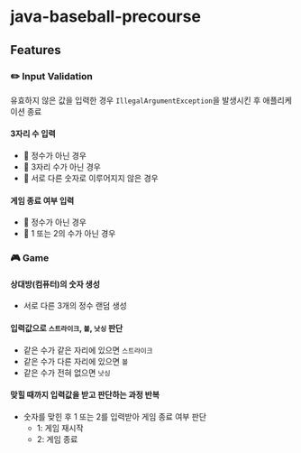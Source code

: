 # java-baseball-precourse

## Features

### ✏️ Input Validation

유효하지 않은 값을 입력한 경우 `IllegalArgumentException`을 발생시킨 후 애플리케이션 종료

#### 3자리 수 입력
- 🚫 정수가 아닌 경우
- 🚫 3자리 수가 아닌 경우
- 🚫 서로 다른 숫자로 이루어지지 않은 경우

#### 게임 종료 여부 입력
- 🚫 정수가 아닌 경우
- 🚫 1 또는 2의 수가 아닌 경우

### 🎮 Game

#### 상대방(컴퓨터)의 숫자 생성
- 서로 다른 3개의 정수 랜덤 생성

#### 입력값으로 `스트라이크`, `볼`, `낫싱` 판단
- 같은 수가 같은 자리에 있으면 `스트라이크`
- 같은 수가 다른 자리에 있으면 `볼`
- 같은 수가 전혀 없으면 `낫싱`

#### 맞힐 때까지 입력값을 받고 판단하는 과정 반복
- 숫자를 맞힌 후 1 또는 2를 입력받아 게임 종료 여부 판단
  - 1: 게임 재시작
  - 2: 게임 종료